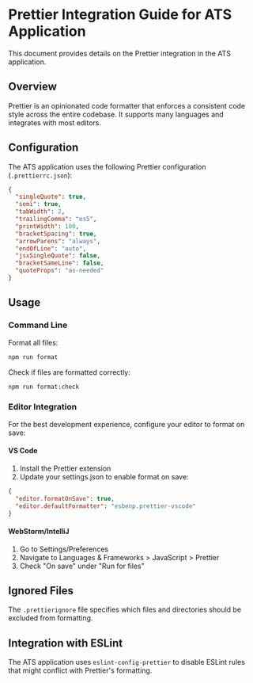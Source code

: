 # Prettier Integration Guide for ATS Application

This document provides details on the Prettier integration in the ATS application.

## Overview

Prettier is an opinionated code formatter that enforces a consistent code style across the entire codebase. It supports many languages and integrates with most editors.

## Configuration

The ATS application uses the following Prettier configuration (`.prettierrc.json`):

```json
{
  "singleQuote": true,
  "semi": true,
  "tabWidth": 2,
  "trailingComma": "es5",
  "printWidth": 100,
  "bracketSpacing": true,
  "arrowParens": "always",
  "endOfLine": "auto",
  "jsxSingleQuote": false,
  "bracketSameLine": false,
  "quoteProps": "as-needed"
}
```

## Usage

### Command Line

Format all files:

```bash
npm run format
```

Check if files are formatted correctly:

```bash
npm run format:check
```

### Editor Integration

For the best development experience, configure your editor to format on save:

#### VS Code

1. Install the Prettier extension
2. Update your settings.json to enable format on save:

```json
{
  "editor.formatOnSave": true,
  "editor.defaultFormatter": "esbenp.prettier-vscode"
}
```

#### WebStorm/IntelliJ

1. Go to Settings/Preferences
2. Navigate to Languages & Frameworks > JavaScript > Prettier
3. Check "On save" under "Run for files"

## Ignored Files

The `.prettierignore` file specifies which files and directories should be excluded from formatting.

## Integration with ESLint

The ATS application uses `eslint-config-prettier` to disable ESLint rules that might conflict with Prettier's formatting.
